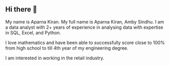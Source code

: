 ## Hi there 👋

My name is Aparna Kiran.
My full name is Aparna Kiran, Amby Sindhu.
I am a data analyst with 2+ years of experience in analysing data with expertise in SQL, Excel, and Python.

I love mathematics and have been able to successfully score close to 100% from high school to till 4th year of my engineering degree.

I am interested in working in the retail industry. 

<!--
**aparna-kiran/aparna-kiran** is a ✨ _special_ ✨ repository because its `README.md` (this file) appears on your GitHub profile.

Here are some ideas to get you started:

- 🔭 I’m currently working on ...
- 🌱 I’m currently learning ...
- 👯 I’m looking to collaborate on ...
- 🤔 I’m looking for help with ...
- 💬 Ask me about ...
- 📫 How to reach me: ...
- 😄 Pronouns: ...
- ⚡ Fun fact: ...
-->
